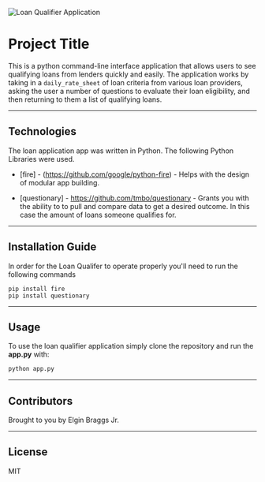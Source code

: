 ![Loan Qualifier Application](https://media.bluevine.com/wp-content/uploads/2017/12/14131631/agreement-business-close-up-175045-scaled.jpg)

# Project Title

This is a python command-line interface application that allows users to see qualifying loans from lenders quickly and easily. The application works by taking in a `daily_rate_sheet` of loan criteria from various loan providers, asking the user a number of questions to evaluate their loan eligibility, and then returning to them a list of qualifying loans.

---

## Technologies

The loan application app was written in Python. 
The following Python Libraries were used.

* [fire] - (https://github.com/google/python-fire) - Helps with the design of modular app building.

* [questionary] - https://github.com/tmbo/questionary - Grants you with the ability to to pull and compare data to get a desired outcome. In this case the amount of loans someone qualifies for.

---

## Installation Guide

In order for the Loan Qualifer to operate properly you'll need to run the following commands

```
pip install fire
pip install questionary
```

---

## Usage

To use the loan qualifier application simply clone the repository and run the **app.py** with:

```python
python app.py
```

---

## Contributors

Brought to you by Elgin Braggs Jr.

---

## License

MIT
